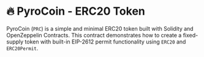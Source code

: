 # 🔥 PyroCoin - ERC20 Token

PyroCoin (`PRC`) is a simple and minimal ERC20 token built with Solidity and OpenZeppelin Contracts. This contract demonstrates how to create a fixed-supply token with built-in EIP-2612 permit functionality using `ERC20` and `ERC20Permit`.





        
